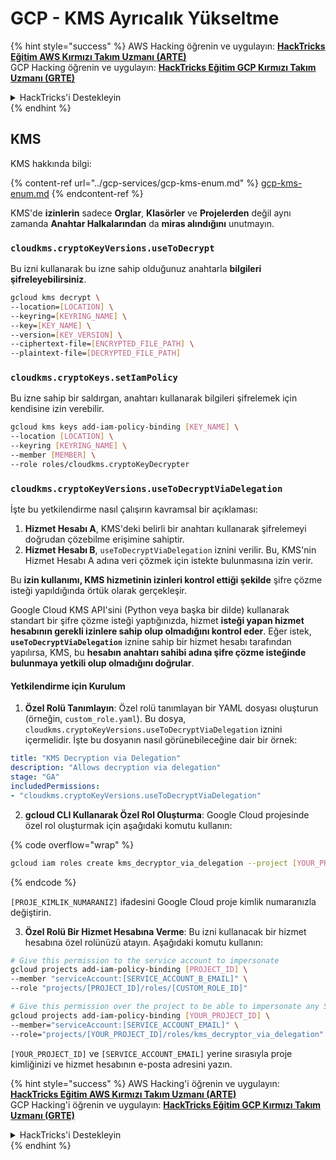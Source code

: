 # GCP - KMS Ayrıcalık Yükseltme

{% hint style="success" %}
AWS Hacking öğrenin ve uygulayın: <img src="/.gitbook/assets/image.png" alt="" data-size="line">[**HackTricks Eğitim AWS Kırmızı Takım Uzmanı (ARTE)**](https://training.hacktricks.xyz/courses/arte)<img src="/.gitbook/assets/image.png" alt="" data-size="line">\
GCP Hacking öğrenin ve uygulayın: <img src="/.gitbook/assets/image (2).png" alt="" data-size="line">[**HackTricks Eğitim GCP Kırmızı Takım Uzmanı (GRTE)**<img src="/.gitbook/assets/image (2).png" alt="" data-size="line">](https://training.hacktricks.xyz/courses/grte)

<details>

<summary>HackTricks'i Destekleyin</summary>

* [**Abonelik planlarını**](https://github.com/sponsors/carlospolop) kontrol edin!
* 💬 [**Discord grubuna**](https://discord.gg/hRep4RUj7f) katılın veya [**telegram grubuna**](https://t.me/peass) katılın veya bizi **Twitter** 🐦 [**@hacktricks\_live**](https://twitter.com/hacktricks\_live)** takip edin.**
* **Hacking püf noktalarını paylaşarak PR'ler göndererek** [**HackTricks**](https://github.com/carlospolop/hacktricks) ve [**HackTricks Cloud**](https://github.com/carlospolop/hacktricks-cloud) github depolarına katkıda bulunun.

</details>
{% endhint %}

## KMS

KMS hakkında bilgi:

{% content-ref url="../gcp-services/gcp-kms-enum.md" %}
[gcp-kms-enum.md](../gcp-services/gcp-kms-enum.md)
{% endcontent-ref %}

KMS'de **izinlerin** sadece **Orglar**, **Klasörler** ve **Projelerden** değil aynı zamanda **Anahtar Halkalarından** da **miras alındığını** unutmayın.

### `cloudkms.cryptoKeyVersions.useToDecrypt`

Bu izni kullanarak bu izne sahip olduğunuz anahtarla **bilgileri şifreleyebilirsiniz**.
```bash
gcloud kms decrypt \
--location=[LOCATION] \
--keyring=[KEYRING_NAME] \
--key=[KEY_NAME] \
--version=[KEY_VERSION] \
--ciphertext-file=[ENCRYPTED_FILE_PATH] \
--plaintext-file=[DECRYPTED_FILE_PATH]
```
### `cloudkms.cryptoKeys.setIamPolicy`

Bu izne sahip bir saldırgan, anahtarı kullanarak bilgileri şifrelemek için kendisine izin verebilir.
```bash
gcloud kms keys add-iam-policy-binding [KEY_NAME] \
--location [LOCATION] \
--keyring [KEYRING_NAME] \
--member [MEMBER] \
--role roles/cloudkms.cryptoKeyDecrypter
```
### `cloudkms.cryptoKeyVersions.useToDecryptViaDelegation`

İşte bu yetkilendirme nasıl çalışırın kavramsal bir açıklaması:

1. **Hizmet Hesabı A**, KMS'deki belirli bir anahtarı kullanarak şifrelemeyi doğrudan çözebilme erişimine sahiptir.
2. **Hizmet Hesabı B**, `useToDecryptViaDelegation` iznini verilir. Bu, KMS'nin Hizmet Hesabı A adına veri çözmek için istekte bulunmasına izin verir.

Bu **izin kullanımı, KMS hizmetinin izinleri kontrol ettiği şekilde** şifre çözme isteği yapıldığında örtük olarak gerçekleşir.

Google Cloud KMS API'sini (Python veya başka bir dilde) kullanarak standart bir şifre çözme isteği yaptığınızda, hizmet **isteği yapan hizmet hesabının gerekli izinlere sahip olup olmadığını kontrol eder**. Eğer istek, **`useToDecryptViaDelegation`** iznine sahip bir hizmet hesabı tarafından yapılırsa, KMS, bu **hesabın anahtarı sahibi adına şifre çözme isteğinde bulunmaya yetkili olup olmadığını doğrular**.

#### Yetkilendirme için Kurulum

1. **Özel Rolü Tanımlayın**: Özel rolü tanımlayan bir YAML dosyası oluşturun (örneğin, `custom_role.yaml`). Bu dosya, `cloudkms.cryptoKeyVersions.useToDecryptViaDelegation` iznini içermelidir. İşte bu dosyanın nasıl görünebileceğine dair bir örnek:
```yaml
title: "KMS Decryption via Delegation"
description: "Allows decryption via delegation"
stage: "GA"
includedPermissions:
- "cloudkms.cryptoKeyVersions.useToDecryptViaDelegation"
```
2. **gcloud CLI Kullanarak Özel Rol Oluşturma**: Google Cloud projesinde özel rol oluşturmak için aşağıdaki komutu kullanın:

{% code overflow="wrap" %}
```bash
gcloud iam roles create kms_decryptor_via_delegation --project [YOUR_PROJECT_ID] --file custom_role.yaml
```
{% endcode %}

`[PROJE_KIMLIK_NUMARANIZ]` ifadesini Google Cloud proje kimlik numaranızla değiştirin.

3. **Özel Rolü Bir Hizmet Hesabına Verme**: Bu izni kullanacak bir hizmet hesabına özel rolünüzü atayın. Aşağıdaki komutu kullanın:
```bash
# Give this permission to the service account to impersonate
gcloud projects add-iam-policy-binding [PROJECT_ID] \
--member "serviceAccount:[SERVICE_ACCOUNT_B_EMAIL]" \
--role "projects/[PROJECT_ID]/roles/[CUSTOM_ROLE_ID]"

# Give this permission over the project to be able to impersonate any SA
gcloud projects add-iam-policy-binding [YOUR_PROJECT_ID] \
--member="serviceAccount:[SERVICE_ACCOUNT_EMAIL]" \
--role="projects/[YOUR_PROJECT_ID]/roles/kms_decryptor_via_delegation"
```
`[YOUR_PROJECT_ID]` ve `[SERVICE_ACCOUNT_EMAIL]` yerine sırasıyla proje kimliğinizi ve hizmet hesabının e-posta adresini yazın.

{% hint style="success" %}
AWS Hacking'i öğrenin ve uygulayın:<img src="/.gitbook/assets/image.png" alt="" data-size="line">[**HackTricks Eğitim AWS Kırmızı Takım Uzmanı (ARTE)**](https://training.hacktricks.xyz/courses/arte)<img src="/.gitbook/assets/image.png" alt="" data-size="line">\
GCP Hacking'i öğrenin ve uygulayın: <img src="/.gitbook/assets/image (2).png" alt="" data-size="line">[**HackTricks Eğitim GCP Kırmızı Takım Uzmanı (GRTE)**<img src="/.gitbook/assets/image (2).png" alt="" data-size="line">](https://training.hacktricks.xyz/courses/grte)

<details>

<summary>HackTricks'i Destekleyin</summary>

* [**Abonelik planlarını**](https://github.com/sponsors/carlospolop) kontrol edin!
* 💬 [**Discord grubuna**](https://discord.gg/hRep4RUj7f) veya [**telegram grubuna**](https://t.me/peass) **katılın** veya **Twitter** 🐦 [**@hacktricks\_live**](https://twitter.com/hacktricks\_live)**'ı takip edin**.
* **HackTricks** ve **HackTricks Cloud** github depolarına PR göndererek hacking püf noktalarını paylaşın.

</details>
{% endhint %}

